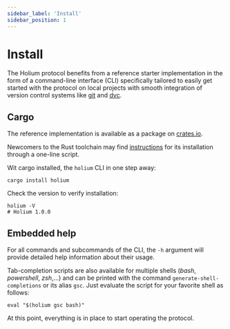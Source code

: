 ```yaml
---
sidebar_label: 'Install'
sidebar_position: 1
---
```


# Install

The Holium protocol benefits from a reference starter implementation
in the form of a command-line interface (CLI) specifically tailored to
easily get started with the protocol on local projects with smooth integration
of version control systems like [git](https://git-scm.com/) and [dvc](https://dvc.org/). 

## Cargo

The reference implementation is available as a package on [crates.io](https://crates.io/).

Newcomers to the Rust toolchain may find [instructions](https://www.rust-lang.org/tools/install) for its 
installation through a one-line script.

Wit cargo installed, the `holium` CLI in one step away:

```shell
cargo install holium
```

Check the version to verify installation:

```shell
holium -V
# Holium 1.0.0
```

## Embedded help

For all commands and subcommands of the CLI, the `-h` argument will provide
detailed help information about their usage.

Tab-completion scripts are also available for multiple shells (_bash_, _powershell_, _zsh_,…)
and can be printed with the command `generate-shell-completions` or its alias `gsc`.
Just evaluate the script for your favorite shell as follows:

```shell
eval "$(holium gsc bash)"
```

At this point, everything is in place to start operating the protocol.